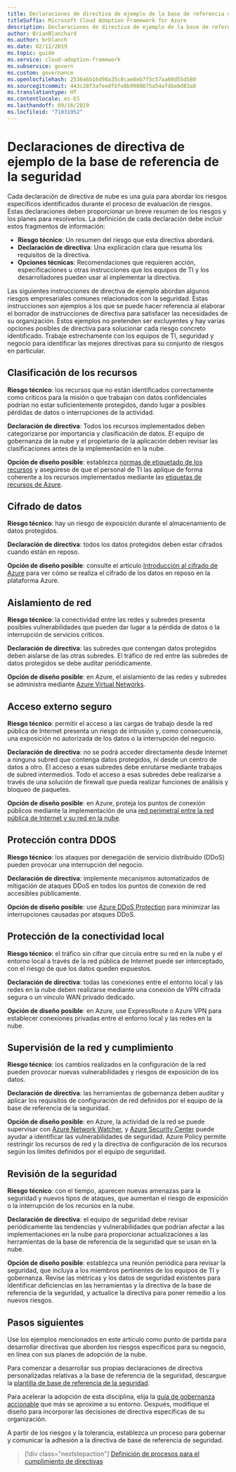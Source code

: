 ```yaml
---
title: Declaraciones de directiva de ejemplo de la base de referencia de la seguridad
titleSuffix: Microsoft Cloud Adoption Framework for Azure
description: Declaraciones de directiva de ejemplo de la base de referencia de la seguridad
author: BrianBlanchard
ms.author: brblanch
ms.date: 02/11/2019
ms.topic: guide
ms.service: cloud-adoption-framework
ms.subservice: govern
ms.custom: governance
ms.openlocfilehash: 253646b16d98a35c8cae8eb7f5c57aa60d55d580
ms.sourcegitcommit: 443c28f3afeedfbfe8b9980875a54afdbebd83a8
ms.translationtype: HT
ms.contentlocale: es-ES
ms.lasthandoff: 09/16/2019
ms.locfileid: "71031952"
---
```

# <a name="security-baseline-sample-policy-statements"></a>Declaraciones de directiva de ejemplo de la base de referencia de la seguridad

Cada declaración de directiva de nube es una guía para abordar los riesgos específicos identificados durante el proceso de evaluación de riesgos. Estas declaraciones deben proporcionar un breve resumen de los riesgos y los planes para resolverlos. La definición de cada declaración debe incluir estos fragmentos de información:

- **Riesgo técnico**: Un resumen del riesgo que esta directiva abordará.
- **Declaración de directiva**: Una explicación clara que resuma los requisitos de la directiva.
- **Opciones técnicas**: Recomendaciones que requieren acción, especificaciones u otras instrucciones que los equipos de TI y los desarrolladores pueden usar al implementar la directiva.

Las siguientes instrucciones de directiva de ejemplo abordan algunos riesgos empresariales comunes relacionados con la seguridad. Estas instrucciones son ejemplos a los que se puede hacer referencia al elaborar el borrador de instrucciones de directiva para satisfacer las necesidades de su organización. Estos ejemplos no pretenden ser excluyentes y hay varias opciones posibles de directiva para solucionar cada riesgo concreto identificado. Trabaje estrechamente con los equipos de TI, seguridad y negocio para identificar las mejores directivas para su conjunto de riesgos en particular.

## <a name="asset-classification"></a>Clasificación de los recursos

**Riesgo técnico**: los recursos que no están identificados correctamente como críticos para la misión o que trabajan con datos confidenciales podrían no estar suficientemente protegidos, dando lugar a posibles pérdidas de datos o interrupciones de la actividad.

**Declaración de directiva**: Todos los recursos implementados deben categorizarse por importancia y clasificación de datos. El equipo de gobernanza de la nube y el propietario de la aplicación deben revisar las clasificaciones antes de la implementación en la nube.

**Opción de diseño posible**: establezca [normas de etiquetado de los recursos](../../decision-guides/resource-tagging/index.md) y asegúrese de que el personal de TI las aplique de forma coherente a los recursos implementados mediante las [etiquetas de recursos de Azure](https://docs.microsoft.com/azure/azure-resource-manager/resource-group-using-tags).

## <a name="data-encryption"></a>Cifrado de datos

**Riesgo técnico**: hay un riesgo de exposición durante el almacenamiento de datos protegidos.

**Declaración de directiva**: todos los datos protegidos deben estar cifrados cuando están en reposo.

**Opción de diseño posible**: consulte el artículo [Introducción al cifrado de Azure](https://docs.microsoft.com/azure/security/security-azure-encryption-overview) para ver cómo se realiza el cifrado de los datos en reposo en la plataforma Azure.

## <a name="network-isolation"></a>Aislamiento de red

**Riesgo técnico**: la conectividad entre las redes y subredes presenta posibles vulnerabilidades que pueden dar lugar a la pérdida de datos o la interrupción de servicios críticos.

**Declaración de directiva**: las subredes que contengan datos protegidos deben aislarse de las otras subredes. El tráfico de red entre las subredes de datos protegidos se debe auditar periódicamente.

**Opción de diseño posible**: en Azure, el aislamiento de las redes y subredes se administra mediante [Azure Virtual Networks](https://docs.microsoft.com/azure/virtual-network/virtual-networks-overview).

## <a name="secure-external-access"></a>Acceso externo seguro

**Riesgo técnico**: permitir el acceso a las cargas de trabajo desde la red pública de Internet presenta un riesgo de intrusión y, como consecuencia, una exposición no autorizada de los datos o la interrupción del negocio.

**Declaración de directiva**: no se podrá acceder directamente desde Internet a ninguna subred que contenga datos protegidos, ni desde un centro de datos a otro. El acceso a esas subredes debe enrutarse mediante trabajos de subred intermedios. Todo el acceso a esas subredes debe realizarse a través de una solución de firewall que pueda realizar funciones de análisis y bloqueo de paquetes.

**Opción de diseño posible**: en Azure, proteja los puntos de conexión públicos mediante la implementación de una [red perimetral entre la red pública de Internet y su red en la nube](https://docs.microsoft.com/azure/architecture/reference-architectures/dmz/secure-vnet-dmz).

## <a name="ddos-protection"></a>Protección contra DDOS

**Riesgo técnico**: los ataques por denegación de servicio distribuido (DDoS) pueden provocar una interrupción del negocio.

**Declaración de directiva**: implemente mecanismos automatizados de mitigación de ataques DDoS en todos los puntos de conexión de red accesibles públicamente.

**Opción de diseño posible**: use [Azure DDoS Protection](https://docs.microsoft.com/azure/virtual-network/ddos-protection-overview) para minimizar las interrupciones causadas por ataques DDoS.

## <a name="secure-on-premises-connectivity"></a>Protección de la conectividad local

**Riesgo técnico**: el tráfico sin cifrar que circula entre su red en la nube y el entorno local a través de la red pública de Internet puede ser interceptado, con el riesgo de que los datos queden expuestos.

**Declaración de directiva**: todas las conexiones entre el entorno local y las redes en la nube deben realizarse mediante una conexión de VPN cifrada segura o un vínculo WAN privado dedicado.

**Opción de diseño posible**: en Azure, use ExpressRoute o Azure VPN para establecer conexiones privadas entre el entorno local y las redes en la nube.

## <a name="network-monitoring-and-enforcement"></a>Supervisión de la red y cumplimiento

**Riesgo técnico**: los cambios realizados en la configuración de la red pueden provocar nuevas vulnerabilidades y riesgos de exposición de los datos.

**Declaración de directiva**: las herramientas de gobernanza deben auditar y aplicar los requisitos de configuración de red definidos por el equipo de la base de referencia de la seguridad.

**Opción de diseño posible**: en Azure, la actividad de la red se puede supervisar con [Azure Network Watcher](https://docs.microsoft.com/azure/network-watcher/network-watcher-monitoring-overview), y [Azure Security Center](https://docs.microsoft.com/azure/security-center/security-center-network-recommendations) puede ayudar a identificar las vulnerabilidades de seguridad. Azure Policy permite restringir los recursos de red y la directiva de configuración de los recursos según los límites definidos por el equipo de seguridad.

## <a name="security-review"></a>Revisión de la seguridad

**Riesgo técnico**: con el tiempo, aparecen nuevas amenazas para la seguridad y nuevos tipos de ataques, que aumentan el riesgo de exposición o la interrupción de los recursos en la nube.

**Declaración de directiva**: el equipo de seguridad debe revisar periódicamente las tendencias y vulnerabilidades que podrían afectar a las implementaciones en la nube para proporcionar actualizaciones a las herramientas de la base de referencia de la seguridad que se usan en la nube.

**Opción de diseño posible**: establezca una reunión periódica para revisar la seguridad, que incluya a los miembros pertinentes de los equipos de TI y gobernanza. Revise las métricas y los datos de seguridad existentes para identificar deficiencias en las herramientas y la directiva de la base de referencia de la seguridad, y actualice la directiva para poner remedio a los nuevos riesgos.

## <a name="next-steps"></a>Pasos siguientes

Use los ejemplos mencionados en este artículo como punto de partida para desarrollar directivas que aborden los riesgos específicos para su negocio, en línea con sus planes de adopción de la nube.

Para comenzar a desarrollar sus propias declaraciones de directiva personalizadas relativas a la base de referencia de la seguridad, descargue la [plantilla de base de referencia de la seguridad](./template.md).

Para acelerar la adopción de esta disciplina, elija la [guía de gobernanza accionable](../guides/index.md) que más se aproxime a su entorno. Después, modifique el diseño para incorporar las decisiones de directiva específicas de su organización.

A partir de los riesgos y la tolerancia, establezca un proceso para gobernar y comunicar la adhesión a la directiva de base de referencia de seguridad.

> [!div class="nextstepaction"]
> [Definición de procesos para el cumplimiento de directivas](./compliance-processes.md)
